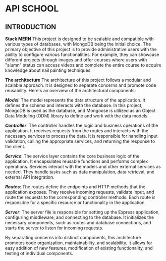 # API SCHOOL
## INTRODUCTION
**Stack MERN**
This project is designed to be scalable and compatible with various types of databases, with MongoDB being the initial choice. The primary objective of this project is to provide administrative users with the ability to configure various functionalities. For example, they can showcase different projects through images and offer courses where users with "alumn" status can access videos and complete the entire course to acquire knowledge about nail painting techniques.

**The architecture**
The architecture of this project follows a modular and scalable approach. It is designed to separate concerns and promote code reusability. Here's an overview of the architectural components:

***Model***: The model represents the data structure of the application. It defines the schema and interacts with the database. In this project, MongoDB is used as the database, and Mongoose is utilized as an Object Data Modeling (ODM) library to define and work with the data models.

***Controller***: The controller handles the logic and business operations of the application. It receives requests from the routes and interacts with the necessary services to process the data. It is responsible for handling input validation, calling the appropriate services, and returning the response to the client.

***Service***: The service layer contains the core business logic of the application. It encapsulates reusable functions and performs complex operations. Services interact with the models and other external services as needed. They handle tasks such as data manipulation, data retrieval, and external API integration.

***Routes***: The routes define the endpoints and HTTP methods that the application exposes. They receive incoming requests, validate input, and route the requests to the corresponding controller methods. Each route is responsible for a specific resource or functionality in the application.

***Server***: The server file is responsible for setting up the Express application, configuring middleware, and connecting to the database. It initializes the necessary components, such as routes and database connections, and starts the server to listen for incoming requests.

By separating concerns into distinct components, this architecture promotes code organization, maintainability, and scalability. It allows for easy addition of new features, modification of existing functionality, and testing of individual components.
